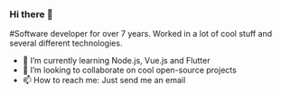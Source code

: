 ### Hi there 👋

#Software developer for over 7 years. Worked in a lot of cool stuff and several different technologies.

- 🌱 I’m currently learning Node.js, Vue.js and Flutter
- 👯 I’m looking to collaborate on cool open-source projects
- 📫 How to reach me: Just send me an email 

<!--
**adrianolangaro1/adrianolangaro1** is a ✨ _special_ ✨ repository because its `README.md` (this file) appears on your GitHub profile.

Here are some ideas to get you started:

- 🔭 I’m currently working on ...
- 🌱 I’m currently learning ...
- 👯 I’m looking to collaborate on ...
- 🤔 I’m looking for help with ...
- 💬 Ask me about ...
- 📫 How to reach me: ...
- 😄 Pronouns: ...
- ⚡ Fun fact: ...
-->
